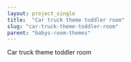 ```yaml
---
layout: project_single
title:  "Car truck theme toddler room"
slug: "car-truck-theme-toddler-room"
parent: "babys-room-themes"
---
```

Car truck theme toddler room